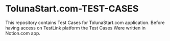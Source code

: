 # TolunaStart.com-TEST-CASES
This repository contains Test Cases for TolunaStart.com application. 
Before having access on TestLink platform the Test Cases Were written in Notion.com app.
